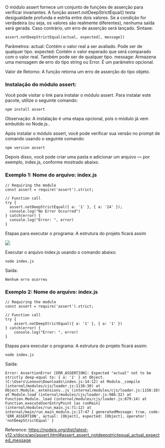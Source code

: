 O módulo assert fornece um conjunto de funções de asserção para verificar invariantes. A função assert.notDeepStrictEqual() testa desigualdade profunda e estrita entre dois valores. Se a condição for verdadeira (ou seja, os valores são realmente diferentes), nenhuma saída será gerada. Caso contrário, um erro de asserção será lançado.
Sintaxe: 
```
assert.notDeepStrictEqual(actual, expected[, message])
```

Parâmetros:
actual: Contém o valor real a ser avaliado. Pode ser de qualquer tipo.
expected: Contém o valor esperado que será comparado com o valor real. Também pode ser de qualquer tipo.
message: Armazena uma mensagem de erro do tipo string ou Error. É um parâmetro opcional.

Valor de Retorno: A função retorna um erro de asserção do tipo objeto.

### Instalação do módulo assert: 
Você pode visitar o link para instalar o módulo assert. Para instalar este pacote, utilize o seguinte comando: 
```
npm install assert
```
Observação: A instalação é uma etapa opcional, pois o módulo já vem embutido no Node.js..

Após instalar o módulo assert, você pode verificar sua versão no prompt de comando usando o seguinte comando: 
```
npm version assert
```
Depois disso, você pode criar uma pasta e adicionar um arquivo — por exemplo, index.js, conforme mostrado abaixo.

### Exemplo 1: Nome do arquivo: index.js

```node
// Requiring the module
const assert = require('assert').strict;
   
// Function call
try {
  assert.notDeepStrictEqual({ a: '1' }, { a: '24' });
  console.log("No Error Occurred")
} catch(error) {
  console.log("Error: ", error)
}
```

Etapas para executar o programa:
A estrutura do projeto ficará assim
  
![](https://media.geeksforgeeks.org/wp-content/uploads/20200606171437/structure56.png)

Executar o arquivo index.js usando o comando abaixo: 
```
node index.js
```
Saída: 
```
Nenhum erro ocorreu
```

### Exemplo 2: Nome do arquivo: index.js

```node
// Requiring the module
const assert = require('assert').strict;
  
// Function call
try {
    assert.notDeepStrictEqual({ a: '1' }, { a: '1' })
} catch(error) {
    console.log("Error: ", error)
}
```

Etapas para executar o programa: 
A estrutura do projeto ficará assim:
```
node index.js
```
Saída:
```
Error: AssertionError [ERR_ASSERTION]: Expected "actual" not to be strictly deep-equal to: { a: '1' } at Object. (C:\Users\Lenovo\Downloads\index.js:14:12) at Module._compile (internal/modules/cjs/loader.js:1138:30) at Object.Module._extensions..js (internal/modules/cjs/loader.js:1158:10) at Module.load (internal/modules/cjs/loader.js:986:32) at Function.Module._load (internal/modules/cjs/loader.js:879:14) at Function.executeUserEntryPoint [as runMain] (internal/modules/run_main.js:71:12) at internal/main/run_main_module.js:17:47 { generatedMessage: true, code: 'ERR_ASSERTION', actual: [Object], expected: [Object], operator: 'notDeepStrictEqual' }
```

Reference: https://nodejs.org/dist/latest-v12.x/docs/api/assert.html#assert_assert_notdeepstrictequal_actual_expected_message

